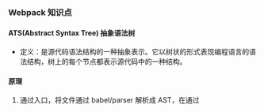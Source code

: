 ### Webpack 知识点

#### ATS(Abstract Syntax Tree) 抽象语法树
- 定义：是源代码语法结构的一种抽象表示。它以树状的形式表现编程语言的语法结构，树上的每个节点都表示源代码中的一种结构。

#### 原理
1. 通过入口，将文件通过 babel/parser 解析成 AST，在通过